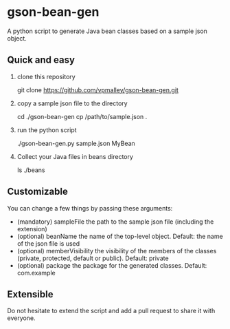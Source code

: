 # gson-bean-gen
A python script to generate Java bean classes based on a sample json object.

## Quick and easy

1. clone this repository

    git clone https://github.com/vpmalley/gson-bean-gen.git

2. copy a sample json file to the directory

    cd ./gson-bean-gen
    cp /path/to/sample.json .

3. run the python script

    ./gson-bean-gen.py sample.json MyBean

4. Collect your Java files in beans directory

   ls ./beans
   
   
## Customizable

You can change a few things by passing these arguments:
  
- (mandatory) sampleFile the path to the sample json file (including the extension)
- (optional) beanName the name of the top-level object. Default: the name of the json file is used
- (optional) memberVisibility the visibility of the members of the classes (private, protected, default or public). Default: private
- (optional) package the package for the generated classes. Default: com.example


## Extensible

Do not hesitate to extend the script and add a pull request to share it with everyone.
